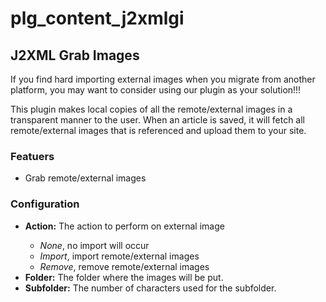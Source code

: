 # plg_content_j2xmlgi
<h2>J2XML Grab Images</h2>
<p>If you find hard importing external images when you migrate from another platform, you may want to consider using our plugin as your solution!!!</p>
<p>This plugin makes local copies of all the remote/external images in a transparent manner to the user. When an article is saved, it will fetch all remote/external images that is referenced and upload them to your site.</p>

<h3>Featuers</h3>
<ul>
<li>Grab remote/external images</li>
</ul>
<h3>Configuration</h3>
<ul>
<li><strong>Action:</strong> The action to perform on external image</li>
<ul>
<li><i>None</i>, no import will occur</li>
<li><i>Import</i>, import remote/external images</li>
<li><i>Remove</i>, remove remote/external images</li>
</ul>
</li>
<li><strong>Folder:</strong> The folder where the images will be put.</li>
<li><strong>Subfolder:</strong> The number of characters used for the subfolder.</li>
</ul>

